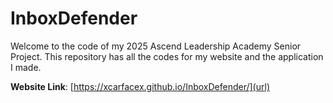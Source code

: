# InboxDefender

Welcome to the code of my 2025 Ascend Leadership Academy Senior Project. This repository has all the codes for my website and the application I made.

**Website Link**: [https://xcarfacex.github.io/InboxDefender/](url)

